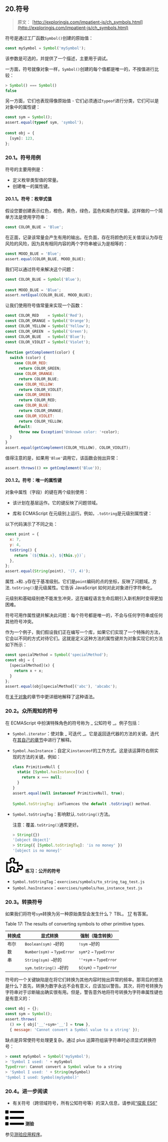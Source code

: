 ## 20.符号

> 原文： [http://exploringjs.com/impatient-js/ch_symbols.html](http://exploringjs.com/impatient-js/ch_symbols.html)

符号是通过工厂函数`Symbol()`创建的原始值：

```js
const mySymbol = Symbol('mySymbol');
```

该参数是可选的，并提供了一个描述，主要用于调试。

一方面，符号就像对象一样，`Symbol()`创建的每个值都是唯一的，不按值进行比较：

```js
> Symbol() === Symbol()
false
```

另一方面，它们也表现得像原始值 - 它们必须通过`typeof`进行分类，它们可以是对象中的属性键：

```js
const sym = Symbol();
assert.equal(typeof sym, 'symbol');

const obj = {
  [sym]: 123,
};
```

### 20.1。符号用例

符号的主要用例是：

*   定义枚举类型值的常量。
*   创建唯一的属性键。

#### 20.1.1。符号：枚举式值

假设您要创建表示红色，橙色，黄色，绿色，蓝色和紫色的常量。这样做的一个简单方法是使用字符串：

```js
const COLOR_BLUE = 'Blue';
```

在正面，记录该常量会产生有用的输出。在负面，存在将颜色的无关值误认为存在风险的风险，因为具有相同内容的两个字符串被认为是相等的：

```js
const MOOD_BLUE = 'Blue';
assert.equal(COLOR_BLUE, MOOD_BLUE);
```

我们可以通过符号来解决这个问题：

```js
const COLOR_BLUE = Symbol('Blue');

const MOOD_BLUE = 'Blue';
assert.notEqual(COLOR_BLUE, MOOD_BLUE);
```

让我们使用符号值常量来实现一个函数：

```js
const COLOR_RED    = Symbol('Red');
const COLOR_ORANGE = Symbol('Orange');
const COLOR_YELLOW = Symbol('Yellow');
const COLOR_GREEN  = Symbol('Green');
const COLOR_BLUE   = Symbol('Blue');
const COLOR_VIOLET = Symbol('Violet');

function getComplement(color) {
  switch (color) {
    case COLOR_RED:
      return COLOR_GREEN;
    case COLOR_ORANGE:
      return COLOR_BLUE;
    case COLOR_YELLOW:
      return COLOR_VIOLET;
    case COLOR_GREEN:
      return COLOR_RED;
    case COLOR_BLUE:
      return COLOR_ORANGE;
    case COLOR_VIOLET:
      return COLOR_YELLOW;
    default:
      throw new Exception('Unknown color: '+color);
  }
}
assert.equal(getComplement(COLOR_YELLOW), COLOR_VIOLET);
```

值得注意的是，如果用`'Blue'`调用它，该函数会抛出异常：

```js
assert.throws(() => getComplement('Blue'));
```

#### 20.1.2。符号：唯一的属性键

对象中属性（字段）的键在两个级别使用：

*   该计划在基层运作。它的键反映了问题领域。

*   库和 ECMAScript 在元级别上运行。例如，`.toString`是元级别属性键：

以下代码演示了不同之处：

```js
const point = {
  x: 7,
  y: 4,
  toString() {
    return `(${this.x}, ${this.y})`;
  },
};
assert.equal(String(point), '(7, 4)');
```

属性`.x`和`.y`存在于基准级别。它们是`point`编码的点的坐标，反映了问题域。方法`.toString()`是元级属性。它告诉 JavaScript 如何对此对象进行字符串化。

元级别和基础级别绝不能发生冲突，这在编程语言生命后期引入新机制时变得更加困难。

符号可用作属性键并解决此问题：每个符号都是唯一的，不会与任何字符串或任何其他符号冲突。

作为一个例子，我们假设我们正在编写一个库，如果它们实现了一个特殊的方法，它会以不同的方式对待它们。这就是定义这种方法的属性键并为对象实现它的方法如下所示：

```js
const specialMethod = Symbol('specialMethod');
const obj = {
  [specialMethod](x) {
    return x + x;
  }
};
assert.equal(obj[specialMethod]('abc'), 'abcabc');
```

在[关于对象](ch_single-objects.html#computed-property-keys)的章节中更详细地解释了这种语法。

### 20.2。众所周知的符号

在 ECMAScript 中扮演特殊角色的符号称为 _ 公知符号 _。例子包括：

*   `Symbol.iterator`：使对象 _ 可迭代 _。它是返回迭代器的方法的关键。迭代在[其自己的章节](ch_sync-iteration.html)中进行了解释。

*   `Symbol.hasInstance`：自定义`instanceof`的工作方式。这是该运算符右侧实现的方法的关键。例如：

    ```js
    class PrimitiveNull {
      static [Symbol.hasInstance](x) {
        return x === null;
      }
    }
    assert.equal(null instanceof PrimitiveNull, true);

    Symbol.toStringTag: influences the default .toString() method.
    ```

*   `Symbol.toStringTag`：影响默认`.toString()`方法。

    注意：覆盖`.toString()`通常更好。
    
    ```js
    > String({})
    '[object Object]'
    > String({ [Symbol.toStringTag]: 'is no money' })
    '[object is no money]'
    ```

![](img/326f85074b5e7828bef014ad113651df.svg) **练习：公开的符号**

*   `Symbol.toStringTag`：`exercises/symbols/to_string_tag_test.js`
*   `Symbol.hasInstance`：`exercises/symbols/has_instance_test.js`

### 20.3。转换符号

如果我们将符号`sym`转换为另一种原始类型会发生什么？ TBL。 [17](#tbl:converting-to-symbol) 有答案。

Table 17: The results of converting symbols to other primitive types.

| 转换成 | 显式转换 | 强制（隐含转换） |
| --- | --- | --- |
| 布尔 | `Boolean(sym)` `→`好的 | `!sym` `→`好的 |
| 数 | `Number(sym)` `→` `TypeError` | `sym*2` `→` `TypeError` |
| 串 | `String(sym)` `→`好的 | `''+sym` `→` `TypeError` |
|  | `sym.toString()` `→`好的 | ``${sym}`` `→` `TypeError` |

符号的一个关键缺陷是在将它们转换为其他内容时抛出异常的频率。那背后的想法是什么？首先，转换为数字永远不会有意义，应该加以警告。其次，将符号转换为字符串对于诊断输出确实很有用。但是，警告意外地将符号转换为字符串属性键也是有意义的：

```js
const obj = {};
const sym = Symbol();
assert.throws(
  () => { obj['__'+sym+'__'] = true },
  { message: 'Cannot convert a Symbol value to a string' });
```

缺点是异常使符号处理更复杂。通过 plus 运算符组装字符串时必须显式转换符号：

```js
> const mySymbol = Symbol('mySymbol');
> 'Symbol I used: ' + mySymbol
TypeError: Cannot convert a Symbol value to a string
> 'Symbol I used: ' + String(mySymbol)
'Symbol I used: Symbol(mySymbol)'
```

### 20.4。进一步阅读

*   有关符号（跨领域符号，所有公知符号等）的深入信息，请参阅[“探索 ES6”](http://exploringjs.com/es6/ch_symbols.html)

![](img/bf533f04c482f83bfc407f318306f995.svg) **测验**

参见[测验应用程序](ch_quizzes-exercises.html#quizzes)。